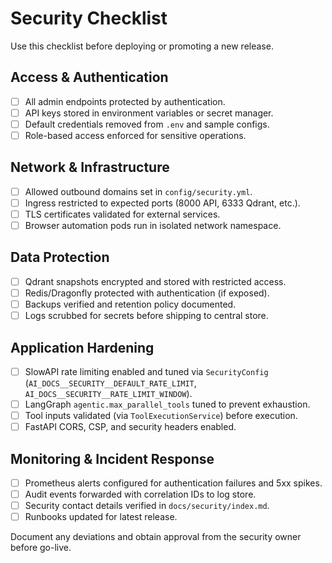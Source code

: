 # Security Checklist

Use this checklist before deploying or promoting a new release.

## Access & Authentication

- [ ] All admin endpoints protected by authentication.
- [ ] API keys stored in environment variables or secret manager.
- [ ] Default credentials removed from `.env` and sample configs.
- [ ] Role-based access enforced for sensitive operations.

## Network & Infrastructure

- [ ] Allowed outbound domains set in `config/security.yml`.
- [ ] Ingress restricted to expected ports (8000 API, 6333 Qdrant, etc.).
- [ ] TLS certificates validated for external services.
- [ ] Browser automation pods run in isolated network namespace.

## Data Protection

- [ ] Qdrant snapshots encrypted and stored with restricted access.
- [ ] Redis/Dragonfly protected with authentication (if exposed).
- [ ] Backups verified and retention policy documented.
- [ ] Logs scrubbed for secrets before shipping to central store.

## Application Hardening

- [ ] SlowAPI rate limiting enabled and tuned via `SecurityConfig` (`AI_DOCS__SECURITY__DEFAULT_RATE_LIMIT`, `AI_DOCS__SECURITY__RATE_LIMIT_WINDOW`).
- [ ] LangGraph `agentic.max_parallel_tools` tuned to prevent exhaustion.
- [ ] Tool inputs validated (via `ToolExecutionService`) before execution.
- [ ] FastAPI CORS, CSP, and security headers enabled.

## Monitoring & Incident Response

- [ ] Prometheus alerts configured for authentication failures and 5xx spikes.
- [ ] Audit events forwarded with correlation IDs to log store.
- [ ] Security contact details verified in `docs/security/index.md`.
- [ ] Runbooks updated for latest release.

Document any deviations and obtain approval from the security owner before go-live.
